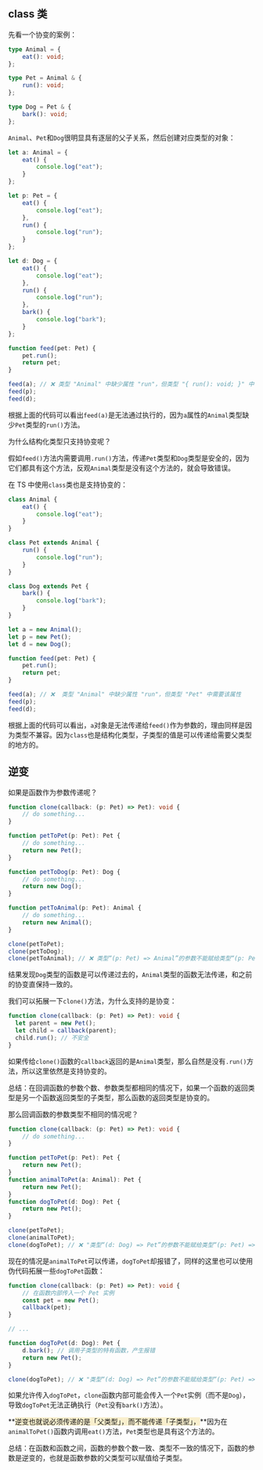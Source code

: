 ## <font style="background-color:#74B602;"> </font> class 类
先看一个协变的案例：

```typescript
type Animal = {
    eat(): void;
};

type Pet = Animal & {
    run(): void;
};

type Dog = Pet & {
    bark(): void;
};
```

`Animal`、`Pet`和`Dog`很明显具有逐层的父子关系，然后创建对应类型的对象：

```typescript
let a: Animal = {
    eat() {
        console.log("eat");
    }
};

let p: Pet = {
    eat() {
        console.log("eat");
    },
    run() {
        console.log("run");
    }
};

let d: Dog = {
    eat() {
        console.log("eat");
    },
    run() {
        console.log("run");
    },
    bark() {
        console.log("bark");
    }
};

function feed(pet: Pet) {
    pet.run();
    return pet;
}

feed(a); // ❌ 类型 "Animal" 中缺少属性 "run"，但类型 "{ run(): void; }" 中需要该属性
feed(p);
feed(d);
```

根据上面的代码可以看出`feed(a)`是无法通过执行的，因为`a`属性的`Animal`类型缺少`Pet`类型的`run()`方法。

为什么结构化类型只支持协变呢？

假如`feed()`方法内需要调用`.run()`方法，传递`Pet`类型和`Dog`类型是安全的，因为它们都具有这个方法，反观`Animal`类型是没有这个方法的，就会导致错误。



在 TS 中使用`class`类也是支持协变的：

```typescript
class Animal {
    eat() {
        console.log("eat");
    }
}

class Pet extends Animal {
    run() {
        console.log("run");
    }
}

class Dog extends Pet {
    bark() {
        console.log("bark");
    }
}

let a = new Animal();
let p = new Pet();
let d = new Dog();

function feed(pet: Pet) {
    pet.run();
    return pet;
}

feed(a); // ❌  类型 "Animal" 中缺少属性 "run"，但类型 "Pet" 中需要该属性
feed(p);
feed(d);
```

根据上面的代码可以看出，`a`对象是无法传递给`feed()`作为参数的，理由同样是因为类型不兼容。因为`class`也是结构化类型，子类型的值是可以传递给需要父类型的地方的。



## <font style="background-color:#74B602;"> </font> 逆变
如果是函数作为参数传递呢？

```typescript
function clone(callback: (p: Pet) => Pet): void {
    // do something...
}

function petToPet(p: Pet): Pet {
    // do something...
    return new Pet();
}

function petToDog(p: Pet): Dog {
    // do something...
    return new Dog();
}

function petToAnimal(p: Pet): Animal {
    // do something...
    return new Animal();
}

clone(petToPet);
clone(petToDog);
clone(petToAnimal); // ❌ 类型“(p: Pet) => Animal”的参数不能赋给类型“(p: Pet) => Pet”的参数
```

结果发现`Dog`类型的函数是可以传递过去的，`Animal`类型的函数无法传递，和之前的协变直保持一致的。

我们可以拓展一下`clone()`方法，为什么支持的是协变：

```typescript
function clone(callback: (p: Pet) => Pet): void { 
  let parent = new Pet();
  let child = callback(parent);
  child.run(); // 不安全
}
```

如果传给`clone()`函数的`callback`返回的是`Animal`类型，那么自然是没有`.run()`方法，所以这里依然是支持协变的。

总结：在回调函数的参数个数、参数类型都相同的情况下，如果一个函数的返回类型是另一个函数返回类型的子类型，那么函数的返回类型是协变的。



那么回调函数的参数类型不相同的情况呢？

```typescript
function clone(callback: (p: Pet) => Pet): void {
    // do something...
}

function petToPet(p: Pet): Pet {
    return new Pet();
}
function animalToPet(a: Animal): Pet {
    return new Pet();
}
function dogToPet(d: Dog): Pet {
    return new Pet();
}

clone(petToPet);
clone(animalToPet);
clone(dogToPet); // ❌ "类型“(d: Dog) => Pet”的参数不能赋给类型“(p: Pet) => Pet”的参数
```

现在的情况是`animalToPet`可以传递，`dogToPet`却报错了，同样的这里也可以使用伪代码拓展一些`dogToPet`函数：

```typescript
function clone(callback: (p: Pet) => Pet): void {
    // 在函数内部传入一个 Pet 实例
    const pet = new Pet();
    callback(pet);
}

// ...

function dogToPet(d: Dog): Pet {
    d.bark(); // 调用子类型的特有函数，产生报错
    return new Pet();
}

clone(dogToPet); // ❌ "类型“(d: Dog) => Pet”的参数不能赋给类型“(p: Pet) => Pet”的参数
```

如果允许传入`dogToPet`，`clone`函数内部可能会传入一个`Pet`实例（而不是`Dog`），导致`dogToPet`无法正确执行（`Pet`没有`bark()`方法）。

**<font style="background-color:#F9EFCD;">逆变也就说必须传递的是「父类型」，而不能传递「子类型」，</font>**因为在`animalToPet()`函数内调用`eat()`方法，`Pet`类型也是具有这个方法的。

总结：在函数和函数之间，函数的参数个数一致、类型不一致的情况下，函数的参数是逆变的，也就是函数参数的父类型可以赋值给子类型。

